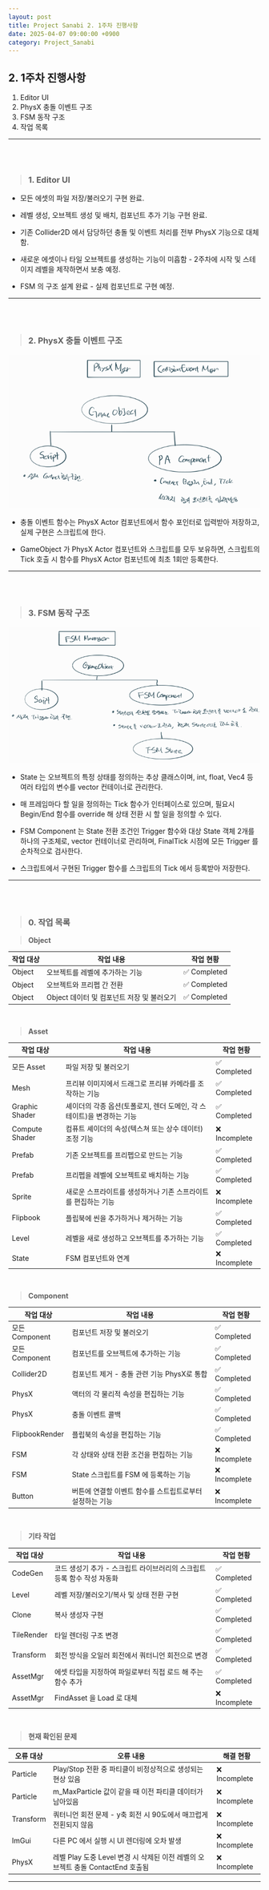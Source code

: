 ```yaml
---
layout: post
title: Project Sanabi 2. 1주차 진행사항
date: 2025-04-07 09:00:00 +0900
category: Project_Sanabi
---
```


## 2. 1주차 진행사항

1. Editor UI
2. PhysX 충돌 이벤트 구조
3. FSM 동작 구조
0. 작업 목록


---

<br><br>

>### 1. Editor UI

 - 모든 에셋의 파일 저장/불러오기 구현 완료.

 - 레벨 생성, 오브젝트 생성 및 배치, 컴포넌트 추가 기능 구현 완료.

 - 기존 Collider2D 에서 담당하던 충돌 및 이벤트 처리를 전부 PhysX 기능으로 대체함.

 - 새로운 에셋이나 타일 오브젝트를 생성하는 기능이 미흡함 - 2주차에 시작 및 스테이지 레벨을 제작하면서 보충 예정.

 - FSM 의 구조 설계 완료 - 실제 컴포넌트로 구현 예정.


---

<br><br>

>### 2. PhysX 충돌 이벤트 구조


![alt text](\public\img\PhysXActor_CollisionEvent.png)

- 충돌 이벤트 함수는 PhysX Actor 컴포넌트에서 함수 포인터로 입력받아 저장하고, 실제 구현은 스크립트에 한다.

- GameObject 가 PhysX Actor 컴포넌트와 스크립트를 모두 보유하면, 스크립트의 Tick 호출 시 함수를 PhysX Actor 컴포넌트에 최초 1회만 등록한다.

---


<br><br>

>### 3. FSM 동작 구조


![alt text](\public\img\FSM.png)

- State 는 오브젝트의 특정 상태를 정의하는 추상 클래스이며, int, float, Vec4 등 여러 타입의 변수를 vector 컨테이너로 관리한다.

- 매 프레임마다 할 일을 정의하는 Tick 함수가 인터페이스로 있으며, 필요시 Begin/End 함수를 override 해 상태 전환 시 할 일을 정의할 수 있다.

- FSM Component 는 State 전환 조건인 Trigger 함수와 대상 State 객체 2개를 하나의 구조체로, vector 컨테이너로 관리하며, FinalTick 시점에 모든 Trigger 를 순차적으로 검사한다.

- 스크립트에서 구현된 Trigger 함수를 스크립트의 Tick 에서 등록받아 저장한다.

---

<br><br>

>### 0. 작업 목록

> **Object**

|작업 대상|작업 내용|작업 현황|
|---|---|---|
|Object|오브젝트를 레벨에 추가하는 기능|✅ Completed|
|Object|오브젝트와 프리펩 간 전환|✅ Completed|
|Object|Object 데이터 및 컴포넌트 저장 및 불러오기|✅ Completed|

<br>

> **Asset**

|작업 대상|작업 내용|작업 현황|
|---|---|---|
|모든 Asset|파일 저장 및 불러오기|✅ Completed|
|Mesh|프리뷰 이미지에서 드래그로 프리뷰 카메라를 조작하는 기능|✅ Completed|
|Graphic Shader|셰이더의 각종 옵션(토폴로지, 렌더 도메인, 각 스테이트)을 변경하는 기능|✅ Completed|
|Compute Shader|컴퓨트 셰이더의 속성(텍스쳐 또는 상수 데이터) 조정 기능|❌ Incomplete|
|Prefab|기존 오브젝트를 프리펩으로 만드는 기능|✅ Completed|
|Prefab|프리펩을 레벨에 오브젝트로 배치하는 기능|✅ Completed|
|Sprite|새로운 스프라이트를 생성하거나 기존 스프라이트를 편집하는 기능|❌ Incomplete|
|Flipbook|플립북에 씬을 추가하거나 제거하는 기능|✅ Completed|
|Level|레벨을 새로 생성하고 오브젝트를 추가하는 기능|✅ Completed|
|State|FSM 컴포넌트와 연계|❌ Incomplete|

<br>

> **Component**

|작업 대상|작업 내용|작업 현황|
|---|---|---|
|모든 Component|컴포넌트 저장 및 불러오기|✅ Completed|
|모든 Component|컴포넌트를 오브젝트에 추가하는 기능|✅ Completed|
|Collider2D|컴포넌트 제거 - 충돌 관련 기능 PhysX로 통합|✅ Completed|
|PhysX|액터의 각 물리적 속성을 편집하는 기능|✅ Completed|
|PhysX|충돌 이벤트 콜백|✅ Completed|
|FlipbookRender|플립북의 속성을 편집하는 기능|✅ Completed|
|FSM|각 상태와 상태 전환 조건을 편집하는 기능|❌ Incomplete|
|FSM|State 스크립트를 FSM 에 등록하는 기능|❌ Incomplete|
|Button|버튼에 연결할 이벤트 함수를 스트립트로부터 설정하는 기능|❌ Incomplete|

<br>

> **기타 작업**

|작업 대상|작업 내용|작업 현황|
|---|---|---|
|CodeGen|코드 생성기 추가 - 스크립트 라이브러리의 스크립트 등록 함수 작성 자동화|✅ Completed|
|Level|레벨 저장/불러오기/복사 및 상태 전환 구현|✅ Completed|
|Clone|복사 생성자 구현|✅ Completed|
|TileRender|타일 렌더링 구조 변경|✅ Completed|
|Transform|회전 방식을 오일러 회전에서 쿼터니언 회전으로 변경|✅ Completed|
|AssetMgr|에셋 타입을 지정하여 파일로부터 직접 로드 해 주는 함수 추가|✅ Completed|
|AssetMgr|FindAsset 을 Load 로 대체|❌ Incomplete|


<br>

> **현재 확인된 문제**

|오류 대상|오류 내용|해결 현황|
|---|---|---|
|Particle|Play/Stop 전환 중 파티클이 비정상적으로 생성되는 현상 있음|❌ Incomplete|
|Particle|m_MaxParticle 값이 같을 때 이전 파티클 데이터가 남아있음|❌ Incomplete|
|Transform|쿼터니언 회전 문제 - y축 회전 시 90도에서 매끄럽게 전횐되지 않음|❌ Incomplete|
|ImGui|다른 PC 에서 실행 시 UI 렌더링에 오차 발생|❌ Incomplete|
|PhysX|레벨 Play 도중 Level 변경 시 삭제된 이전 레벨의 오브젝트 충돌 ContactEnd 호출됨|❌ Incomplete|


---